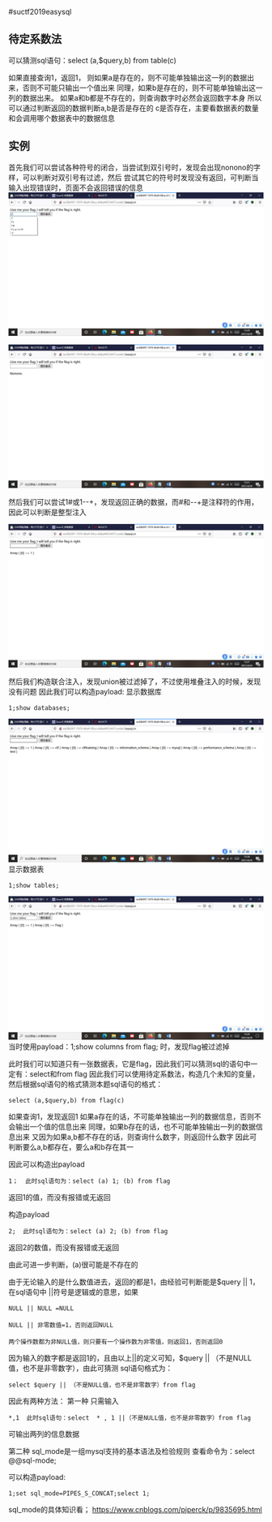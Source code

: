 #suctf2019easysql

## 待定系数法
可以猜测sql语句：select (a,$query,b) from table(c)

如果直接查询1，返回1，
则如果a是存在的，则不可能单独输出这一列的数据出来，否则不可能只输出一个值出来
同理，如果b是存在的，则不可能单独输出这一列的数据出来。
如果a和b都是不存在的，则查询数字时必然会返回数字本身
所以可以通过判断返回的数据判断a,b是否是存在的
c是否存在，主要看数据表的数量和会调用哪个数据表中的数据信息


## 实例
首先我们可以尝试各种符号的闭合，当尝试到双引号时，发现会出现nonono的字样，可以判断对双引号有过滤，然后
尝试其它的符号时发现没有返回，可判断当输入出现错误时，页面不会返回错误的信息
![suctf2019easysql1](https://github.com/xiaocheng10/xiaocheng10.github.io/blob/master/image/suctf2019easysql1.jpg)



![suctf2019easysql2](https://github.com/xiaocheng10/xiaocheng10.github.io/blob/master/image/suctf2019easysql2.jpg)


然后我们可以尝试1#或1--+，发现返回正确的数据，而#和--+是注释符的作用，因此可以判断是整型注入

![suctf2019easysql3](https://github.com/xiaocheng10/xiaocheng10.github.io/blob/master/image/suctf2019easysql3.jpg)


然后我们构造联合注入，发现union被过滤掉了，不过使用堆叠注入的时候，发现没有问题
因此我们可以构造payload:
显示数据库
```
1;show databases;
```
![suctf2019easysql4](https://github.com/xiaocheng10/xiaocheng10.github.io/blob/master/image/suctf2019easysql4.jpg)
显示数据表
```
1;show tables;
```
![suctf2019easysql5](https://github.com/xiaocheng10/xiaocheng10.github.io/blob/master/image/suctf2019easysql5.jpg)
当时使用payload：1;show columns from flag;  时，发现flag被过滤掉

此时我们可以知道只有一张数据表，它是flag，因此我们可以猜测sql的语句中一定有：select和from flag
因此我们可以使用待定系数法，构造几个未知的变量，然后根据sql语句的格式猜测本题sql语句的格式：
```
select (a,$query,b) from flag(c)
```

如果查询1，发现返回1
如果a存在的话，不可能单独输出一列的数据信息，否则不会输出一个值的信息出来
同理，如果b存在的话，也不可能单独输出一列的数据信息出来
又因为如果a,b都不存在的话，则查询什么数字，则返回什么数字
因此可判断要么a,b都存在，要么a和b存在其一

因此可以构造出payload
```
1；  此时sql语句为：select (a) 1; (b) from flag
```
返回1的值，而没有报错或无返回

构造payload
```
2;  此时sql语句为：select (a) 2; (b) from flag
```
返回2的数值，而没有报错或无返回

由此可进一步判断，(a)很可能是不存在的

由于无论输入的是什么数值进去，返回的都是1，由经验可判断能是$query || 1，在sql语句中
||符号是逻辑或的意思，如果
```
NULL || NULL =NULL

NULL || 非零数值=1，否则返回NULL

两个操作数都为非NULL值，则只要有一个操作数为非零值，则返回1，否则返回0

```

因为输入的数字都是返回1的，且由以上||的定义可知，$query || （不是NULL值，也不是非零数字），由此可猜测
sql语句格式为：
```
select $query || （不是NULL值，也不是非零数字）from flag
```

因此有两种方法：
第一种
只需输入
```
*,1  此时sql语句：select  * , 1 ||（不是NULL值，也不是非零数字）from flag
```
可输出两列的信息数据

第二种
sql_mode是一组mysql支持的基本语法及检验规则
查看命令为：select @@sql-mode;

可以构造payload:
```
1;set sql_mode=PIPES_S_CONCAT;select 1;

```

sql_mode的具体知识看；
https://www.cnblogs.com/piperck/p/9835695.html